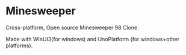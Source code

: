 # Minesweeper
Cross-platform, Open source Minesweeper 98 Clone.

Made with WinUI3(for windows) and UnoPlatform (for windows+other platforms).
